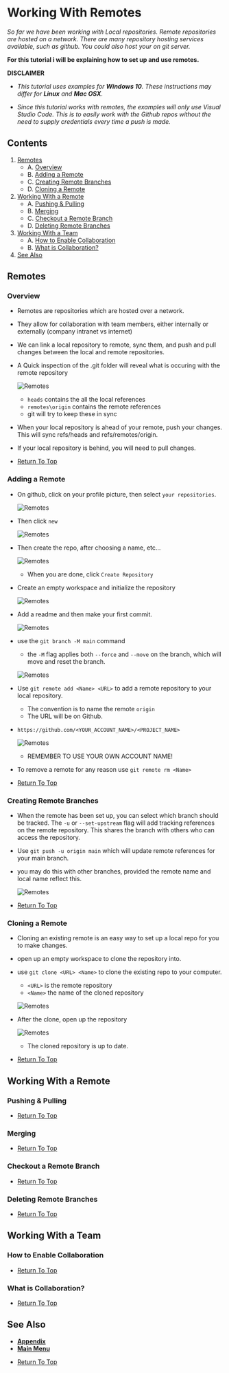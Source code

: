# Working With Remotes
*So far we have been working with Local repositories. Remote repositories are hosted on a network. There are many repository hosting services available, such as github. You could also host your on git server.*

**For this tutorial i will be explaining how to set up and use remotes.**

**DISCLAIMER**
- *This tutorial uses examples for **Windows 10**. These instructions may differ for **Linux** and **Mac OSX**.*

- *Since this tutorial works with remotes, the examples will only use Visual Studio Code. This is to easily work with the Github repos without the need to supply credentials every time a push is made.*

## Contents

1. [Remotes](#remotes)
    - A. [Overview](#overview)
    - B. [Adding a Remote](#adding-a-remote)
    - C. [Creating Remote Branches](#creating-remote-branches)
    - D. [Cloning a Remote](#cloning-a-remote)
2. [Working With a Remote](#working-with-a-remote)
    - A. [Pushing & Pulling](#pushing--pulling)
    - B. [Merging](#merging)
    - C. [Checkout a Remote Branch](#checkout-a-remote-branch)
    - D. [Deleting Remote Branches](#deleting-remote-branches)
3. [Working With a Team](#working-with-a-team)
    - A. [How to Enable Collaboration](#how-to-enable-collaboration)
    - B. [What is Collaboration?](#what-is-collaboration)
4. [See Also](#see-also)

## Remotes

### Overview
- Remotes are repositories which are hosted over a network.
- They allow for collaboration with team members, either internally or externally (company intranet vs internet)
- We can link a local repository to remote, sync them, and push and pull changes between the local and remote repositories.
- A Quick inspection of the .git folder will reveal what is occuring with the remote repository

    ![Remotes](Images/File.PNG)
    - `heads` contains the all the local references
    - `remotes\origin` contains the remote references
    - git will try to keep these in sync

- When your local repository is ahead of your remote, push your changes. This will sync refs/heads and refs/remotes/origin.
- If your local repository is behind, you will need to pull changes.
* [Return To Top](#contents)
### Adding a Remote
- On github, click on your profile picture, then select `your repositories`. 

    ![Remotes](Images/picture.PNG)

- Then click `new`

    ![Remotes](Images/picture2.PNG)

- Then create the repo, after choosing a name, etc...

    ![Remotes](Images/picture3.PNG)
    - When you are done, click `Create Repository`

- Create an empty workspace and initialize the repository

    ![Remotes](Images/Init.PNG)

- Add a readme and then make your first commit.

    ![Remotes](Images/add.PNG)

- use the `git branch -M main` command
    - the `-M` flag applies both `--force` and `--move` on the branch, which will move and reset the branch.

    ![Remotes](Images/Branch.PNG)

- Use `git remote add <Name> <URL>` to add a remote repository to your local repository.
    - The convention is to name the remote `origin`
    - The URL will be on Github.

- `https://github.com/<YOUR_ACCOUNT_NAME>/<PROJECT_NAME>`

    ![Remotes](Images/Remote.PNG)
    - REMEMBER TO USE YOUR OWN ACCOUNT NAME!

- To remove a remote for any reason use `git remote rm <Name>`
* [Return To Top](#contents)
### Creating Remote Branches
- When the remote has been set up, you can select which branch should be tracked. The `-u` or `--set-upstream` flag will add tracking references on the remote repository. This shares the branch with others who can access the repository.
- Use `git push -u origin main` which will update remote references for your main branch.
- you may do this with other branches, provided the remote name and local name reflect this.

    ![Remotes](Images/push.PNG)
* [Return To Top](#contents)
### Cloning a Remote
- Cloning an existing remote is an easy way to set up a local repo for you to make changes.
- open up an empty workspace to clone the repository into.
- use `git clone <URL> <Name>` to clone the existing repo to your computer.
    - `<URL>` is the remote repository
    - `<Name>` the name of the cloned repository

    ![Remotes](Images/Clone.PNG)

- After the clone, open up the repository

    ![Remotes](Images/Status.PNG)
    - The cloned repository is up to date.
* [Return To Top](#contents)
## Working With a Remote

### Pushing & Pulling
* [Return To Top](#contents)
### Merging
* [Return To Top](#contents)
### Checkout a Remote Branch
* [Return To Top](#contents)
### Deleting Remote Branches
* [Return To Top](#contents)
## Working With a Team

### How to Enable Collaboration
* [Return To Top](#contents)
### What is Collaboration?
* [Return To Top](#contents)
## See Also
- **[Appendix](../Appendix/Appendix.md)**
- **[Main Menu](../README.md)**
* [Return To Top](#contents)